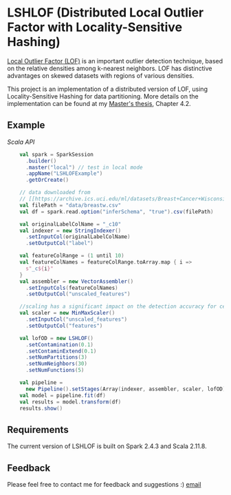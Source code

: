 # LSHLOF (Distributed Local Outlier Factor with Locality-Sensitive Hashing)
<a href="https://dl.acm.org/doi/abs/10.1145/342009.335388"> Local Outlier Factor (LOF)</a> is an important outlier detection technique, based on the relative densities among k-nearest neighbors. LOF has distinctive advantages on skewed datasets with regions of various densities. 

This project is an implementation of a distributed version of LOF, using Locality-Sensitive Hashing for data partitioning. More details on the implementation can be found at my <a href="https://ruor.uottawa.ca/handle/10393/39817"> Master's thesis</a>, Chapter 4.2. 

## Example

*Scala API*
```scala
    val spark = SparkSession
      .builder()
      .master("local") // test in local mode
      .appName("LSHLOFExample")
      .getOrCreate()

    // data downloaded from
    // [[https://archive.ics.uci.edu/ml/datasets/Breast+Cancer+Wisconsin+(Original)]]
    val filePath = "data/breastw.csv"
    val df = spark.read.option("inferSchema", "true").csv(filePath)

    val originalLabelColName = "_c10"
    val indexer = new StringIndexer()
      .setInputCol(originalLabelColName)
      .setOutputCol("label")

    val featureColRange = (1 until 10)
    val featureColNames = featureColRange.toArray.map { i =>
      s"_c${i}"
    }
    val assembler = new VectorAssembler()
      .setInputCols(featureColNames)
      .setOutputCol("unscaled_features")

    //scaling has a significant impact on the detection accuracy for certain datasets
    val scaler = new MinMaxScaler()
      .setInputCol("unscaled_features")
      .setOutputCol("features")

    val lofOD = new LSHLOF()
      .setContamination(0.1)
      .setContaminExtend(0.1)
      .setNumPartitions(3)
      .setNumNeighbors(30)
      .setNumFunctions(5)

    val pipeline =
      new Pipeline().setStages(Array(indexer, assembler, scaler, lofOD))
    val model = pipeline.fit(df)
    val results = model.transform(df)
    results.show()
```

## Requirements
The current version of LSHLOF is built on Spark 2.4.3 and Scala 2.11.8.

## Feedback
Please feel free to contact me for feedback and suggestions :)
<a href="mailto:zhenglining5@gmail.com">email</a>
